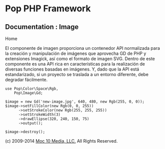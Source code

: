 Pop PHP Framework
=================

Documentation : Image
---------------------

Home

El componente de imagen proporciona un contenedor API normalizada para
la creación y manipulación de imágenes que aprovecha GD de PHP y
extensiones Imagick, así como el formato de imagen SVG. Dentro de este
componente es una API rica en características para la realización de
diversas funciones basadas en imágenes. Y, dado que la API está
estandarizado, si un proyecto se traslada a un entorno diferente, debe
degradar fácilmente.

    use Pop\Color\Space\Rgb,
        Pop\Image\Gd;

    $image = new Gd('new-image.jpg', 640, 480, new Rgb(255, 0, 0));
    $image->setFillColor(new Rgb(0, 0, 255))
          ->setStrokeColor(new Rgb(255, 255, 255))
          ->setStrokeWidth(3)
          ->drawEllipse(320, 240, 150, 75)
          ->output();

    $image->destroy();

\(c) 2009-2014 [Moc 10 Media, LLC.](http://www.moc10media.com) All
Rights Reserved.
